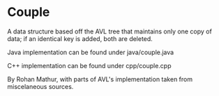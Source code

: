 Couple
======

A data structure based off the AVL tree that maintains only one copy of data; if an identical key is added, both are deleted.


Java implementation can be found under java/couple.java

C++ implementation can be found under cpp/couple.cpp



By Rohan Mathur, with parts of AVL's implementation taken from miscelaneous sources.

